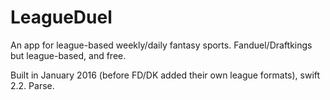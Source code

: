 # LeagueDuel
An app for league-based weekly/daily fantasy sports. Fanduel/Draftkings but league-based, and free.

Built in January 2016 (before FD/DK added their own league formats), swift 2.2. Parse.
